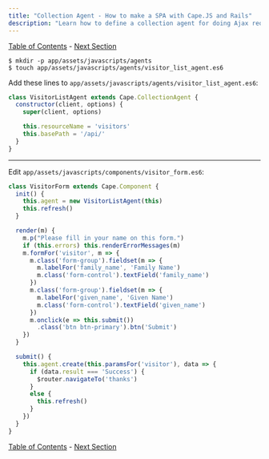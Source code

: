 ```yaml
---
title: "Collection Agent - How to make a SPA with Cape.JS and Rails"
description: "Learn how to define a collection agent for doing Ajax requests."
---
```


[Table of Contents](../) - [Next Section](../08_error_messages)

```text
$ mkdir -p app/assets/javascripts/agents
$ touch app/assets/javascripts/agents/visitor_list_agent.es6
```

Add these lines to `app/assets/javascripts/agents/visitor_list_agent.es6`:

```javascript
class VisitorListAgent extends Cape.CollectionAgent {
  constructor(client, options) {
    super(client, options)

    this.resourceName = 'visitors'
    this.basePath = '/api/'
  }
}
```

----

Edit `app/assets/javascripts/components/visitor_form.es6`:

```javascript
class VisitorForm extends Cape.Component {
  init() {
    this.agent = new VisitorListAgent(this)
    this.refresh()
  }

  render(m) {
    m.p("Please fill in your name on this form.")
    if (this.errors) this.renderErrorMessages(m)
    m.formFor('visitor', m => {
      m.class('form-group').fieldset(m => {
        m.labelFor('family_name', 'Family Name')
        m.class('form-control').textField('family_name')
      })
      m.class('form-group').fieldset(m => {
        m.labelFor('given_name', 'Given Name')
        m.class('form-control').textField('given_name')
      })
      m.onclick(e => this.submit())
        .class('btn btn-primary').btn('Submit')
    })
  }

  submit() {
    this.agent.create(this.paramsFor('visitor'), data => {
      if (data.result === 'Success') {
        $router.navigateTo('thanks')
      }
      else {
        this.refresh()
      }
    })
  }
}
```

[Table of Contents](../) - [Next Section](../08_error_messages)
